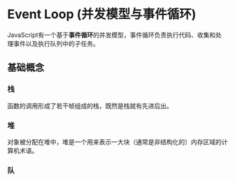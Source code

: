 # Event Loop (并发模型与事件循环)

JavaScript有一个基于**事件循环**的并发模型，事件循环负责执行代码、收集和处理事件以及执行队列中的子任务。

## 基础概念

### 栈

函数的调用形成了若干帧组成的栈，既然是栈就有先进后出。

### 堆

对象被分配在堆中，堆是一个用来表示一大块（通常是非结构化的）内存区域的计算机术语。

### 队

